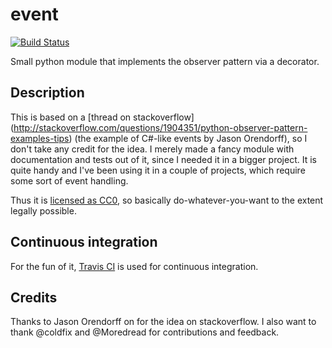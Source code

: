 # event

[![Build Status](https://api.travis-ci.org/aepsil0n/event.png?branch=master)](https://travis-ci.org/aepsil0n/event)

Small python module that implements the observer pattern via a decorator.


## Description

This is based on a [thread on stackoverflow]
(http://stackoverflow.com/questions/1904351/python-observer-pattern-examples-tips)
(the example of C#-like events by Jason
Orendorff), so I don't take any credit for the
idea. I merely made a fancy module with documentation and tests out of it,
since I needed it in a bigger project. It is quite handy and I've been using
it in a couple of projects, which require some sort of event handling.

Thus it is [licensed as CC0](http://creativecommons.org/publicdomain/zero/1.0/),
so basically do-whatever-you-want to the extent legally possible.


## Continuous integration

For the fun of it, [Travis CI](https://travis-ci.org/aepsil0n/event) is used
for continuous integration.


## Credits

Thanks to Jason Orendorff on for the idea on stackoverflow. I also want to
thank @coldfix and @Moredread for contributions and feedback.

